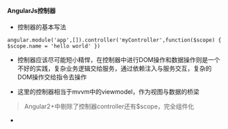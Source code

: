 #### AngularJs控制器

* 控制器的基本写法

```
angular.module('app',[]).controller('myController',function($scope) { $scope.name = 'hello world' })
```

* 控制器应该尽可能短小精悍，在控制器中进行DOM操作和数据操作则是一个不好的实践，复杂业务逻辑交给服务，通过依赖注入与服务交互，复杂的DOM操作交给指令去操作

* 这里的控制器相当于mvvm中的viewmodel，作为视图与数据的桥梁

> Angular2+中剔除了控制器controller还有$scope，完全组件化

* 


